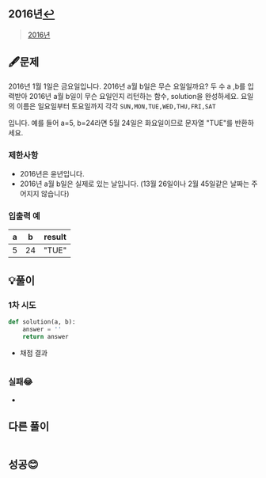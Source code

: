 ## 2016년[↩](../programmers_practice)

> [2016년](https://programmers.co.kr/learn/courses/30/lessons/12901)

## 🖋️문제

2016년 1월 1일은 금요일입니다. 2016년 a월 b일은 무슨 요일일까요? 두 수 a ,b를 입력받아 2016년 a월 b일이 무슨 요일인지 리턴하는 함수, solution을 완성하세요. 요일의 이름은 일요일부터 토요일까지 각각 `SUN,MON,TUE,WED,THU,FRI,SAT`

입니다. 예를 들어 a=5, b=24라면 5월 24일은 화요일이므로 문자열 "TUE"를 반환하세요.

### 제한사항

- 2016년은 윤년입니다.
- 2016년 a월 b일은 실제로 있는 날입니다. (13월 26일이나 2월 45일같은 날짜는 주어지지 않습니다)

### 입출력 예

| a    | b    | result |
| ---- | ---- | ------ |
| 5    | 24   | "TUE"  |

## 💡풀이

### 1차 시도

```python
def solution(a, b):
    answer = ''
    return answer
```

* 채점 결과

```python

```

### 실패😂
* 

## 다른 풀이

```python

```
## 성공😊
```python

```